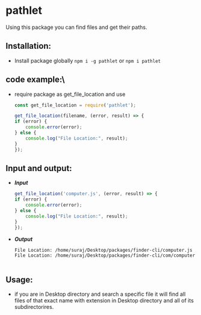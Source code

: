 # pathlet
Using this package you can find files and get their paths.

## Installation:
- Install package globally `npm i -g pathlet` or `npm i pathlet`

## code example:\

- require package as get_file_location and use

    ```js
    const get_file_location = require('pathlet');

    get_file_location(filename, (error, result) => {
    if (error) {
        console.error(error);
    } else {
        console.log("File Location:", result);
    }
    });

    ```

## Input and output:
- ***Input***

    ```js
    get_file_location('computer.js', (error, result) => {
    if (error) {
        console.error(error);
    } else {
        console.log("File Location:", result);
    }
    });

    ```
- ***Output***
    ```bash
    File Location: /home/suraj/Desktop/packages/finder-cli/computer.js
    File Location: /home/suraj/Desktop/packages/finder-cli/com/computer.js 



## Usage:
- if you are in Desktop directory and search a specific file it will find all files of that exact name with extension in Desktop directory and all of its subdirectorires.


   
